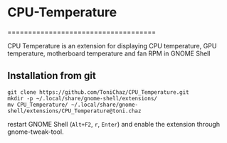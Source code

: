 # CPU-Temperature
====================================

CPU Temperature is an extension for displaying CPU temperature, GPU temperature, motherboard temperature and fan RPM in GNOME Shell

## Installation from git
```
git clone https://github.com/ToniChaz/CPU_Temperature.git
mkdir -p ~/.local/share/gnome-shell/extensions/
mv CPU_Temperature/ ~/.local/share/gnome-shell/extensions/CPU_Temperature@toni.chaz
```
restart GNOME Shell (`Alt+F2`, `r`, `Enter`) and enable the extension through gnome-tweak-tool.

